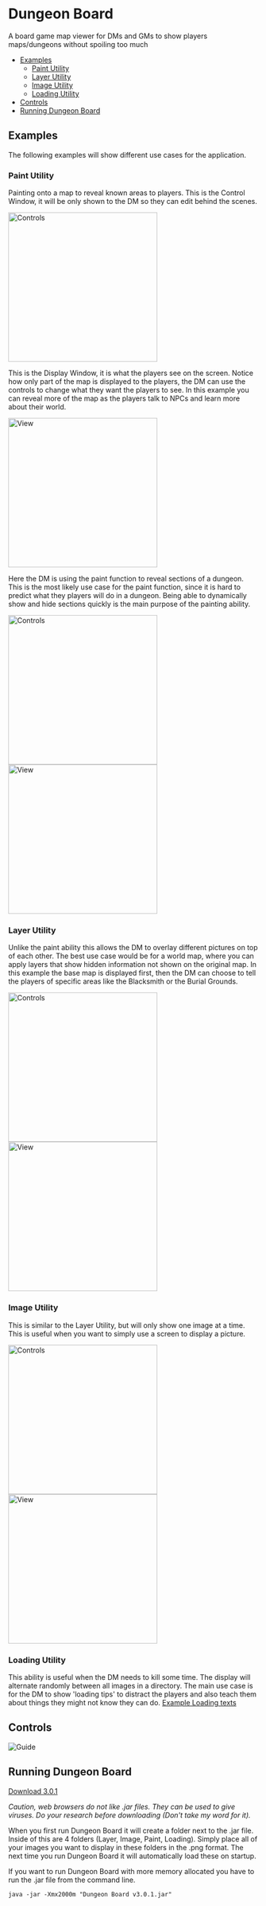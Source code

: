 # Dungeon Board

A board game map viewer for DMs and GMs to show players maps/dungeons without spoiling too much

- [Examples](https://github.com/McAJBen/DungeonBoard#examples)
  - [Paint Utility](https://github.com/McAJBen/DungeonBoard#paint-utility)
  - [Layer Utility](https://github.com/McAJBen/DungeonBoard#layer-utility)
  - [Image Utility](https://github.com/McAJBen/DungeonBoard#image-utility)
  - [Loading Utility](https://github.com/McAJBen/DungeonBoard#loading-utility)
- [Controls](https://github.com/McAJBen/DungeonBoard#controls)
- [Running Dungeon Board](https://github.com/McAJBen/DungeonBoard#running-dungeon-board)

## Examples

The following examples will show different use cases for the application.

### Paint Utility

Painting onto a map to reveal known areas to players.
This is the Control Window, it will be only shown to the DM so they can edit behind the scenes.

<img src="Examples/control0.png" alt="Controls" width="300" height="300">

This is the Display Window, it is what the players see on the screen.
Notice how only part of the map is displayed to the players, the DM can use the controls to change what they want the players to see.
In this example you can reveal more of the map as the players talk to NPCs and learn more about their world.

<img src="Examples/view0.png" alt="View" width="300" height="300">

Here the DM is using the paint function to reveal sections of a dungeon.
This is the most likely use case for the paint function, since it is hard to predict what they players will do in a dungeon.
Being able to dynamically show and hide sections quickly is the main purpose of the painting ability.

<img src="Examples/control2.png" alt="Controls" width="300" height="300">
<img src="Examples/view2.png" alt="View" width="300" height="300">

### Layer Utility

Unlike the paint ability this allows the DM to overlay different pictures on top of each other.
The best use case would be for a world map, where you can apply layers that show hidden information not shown on the original map.
In this example the base map is displayed first, then the DM can choose to tell the players of specific areas like the Blacksmith or the Burial Grounds.

<img src="Examples/control3.png" alt="Controls" width="300" height="300">
<img src="Examples/view3.png" alt="View" width="300" height="300">

### Image Utility

This is similar to the Layer Utility, but will only show one image at a time.
This is useful when you want to simply use a screen to display a picture.

<img src="Examples/control4.png" alt="Controls" width="300" height="300">
<img src="Examples/view4.png" alt="View" width="300" height="300">

### Loading Utility

This ability is useful when the DM needs to kill some time.
The display will alternate randomly between all images in a directory.
The main use case is for the DM to show 'loading tips' to distract the players and also teach them about things they might not know they can do.
[Example Loading texts](http://imgur.com/a/GB9kA)

## Controls

![Guide](Examples/guide.png)

## Running Dungeon Board

[Download 3.0.1](https://github.com/McAJBen/DungeonBoard/releases/download/v3.0.1/Dungeon.Board.v3.0.1.jar)

*Caution, web browsers do not like .jar files. They can be used to give viruses. Do your research before downloading (Don't take my word for it).*

When you first run Dungeon Board it will create a folder next to the .jar file. Inside of this are 4 folders (Layer, Image, Paint, Loading). Simply place all of your images you want to display in these folders in the .png format.
The next time you run Dungeon Board it will automatically load these on startup.

If you want to run Dungeon Board with more memory allocated you have to run the .jar file from the command line.

    java -jar -Xmx2000m "Dungeon Board v3.0.1.jar"
